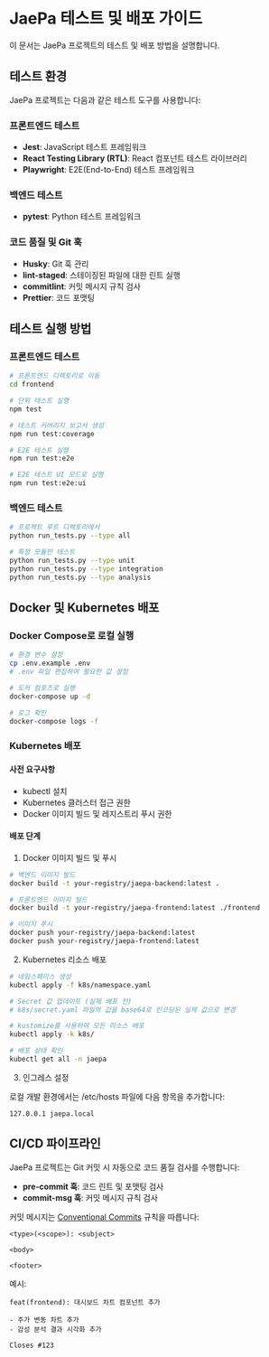 # JaePa 테스트 및 배포 가이드

이 문서는 JaePa 프로젝트의 테스트 및 배포 방법을 설명합니다.

## 테스트 환경

JaePa 프로젝트는 다음과 같은 테스트 도구를 사용합니다:

### 프론트엔드 테스트

- **Jest**: JavaScript 테스트 프레임워크
- **React Testing Library (RTL)**: React 컴포넌트 테스트 라이브러리
- **Playwright**: E2E(End-to-End) 테스트 프레임워크

### 백엔드 테스트

- **pytest**: Python 테스트 프레임워크

### 코드 품질 및 Git 훅

- **Husky**: Git 훅 관리
- **lint-staged**: 스테이징된 파일에 대한 린트 실행
- **commitlint**: 커밋 메시지 규칙 검사
- **Prettier**: 코드 포맷팅

## 테스트 실행 방법

### 프론트엔드 테스트

```bash
# 프론트엔드 디렉토리로 이동
cd frontend

# 단위 테스트 실행
npm test

# 테스트 커버리지 보고서 생성
npm run test:coverage

# E2E 테스트 실행
npm run test:e2e

# E2E 테스트 UI 모드로 실행
npm run test:e2e:ui
```

### 백엔드 테스트

```bash
# 프로젝트 루트 디렉토리에서
python run_tests.py --type all

# 특정 모듈만 테스트
python run_tests.py --type unit
python run_tests.py --type integration
python run_tests.py --type analysis
```

## Docker 및 Kubernetes 배포

### Docker Compose로 로컬 실행

```bash
# 환경 변수 설정
cp .env.example .env
# .env 파일 편집하여 필요한 값 설정

# 도커 컴포즈로 실행
docker-compose up -d

# 로그 확인
docker-compose logs -f
```

### Kubernetes 배포

#### 사전 요구사항

- kubectl 설치
- Kubernetes 클러스터 접근 권한
- Docker 이미지 빌드 및 레지스트리 푸시 권한

#### 배포 단계

1. Docker 이미지 빌드 및 푸시

```bash
# 백엔드 이미지 빌드
docker build -t your-registry/jaepa-backend:latest .

# 프론트엔드 이미지 빌드
docker build -t your-registry/jaepa-frontend:latest ./frontend

# 이미지 푸시
docker push your-registry/jaepa-backend:latest
docker push your-registry/jaepa-frontend:latest
```

2. Kubernetes 리소스 배포

```bash
# 네임스페이스 생성
kubectl apply -f k8s/namespace.yaml

# Secret 값 업데이트 (실제 배포 전)
# k8s/secret.yaml 파일의 값을 base64로 인코딩된 실제 값으로 변경

# kustomize를 사용하여 모든 리소스 배포
kubectl apply -k k8s/

# 배포 상태 확인
kubectl get all -n jaepa
```

3. 인그레스 설정

로컬 개발 환경에서는 /etc/hosts 파일에 다음 항목을 추가합니다:

```
127.0.0.1 jaepa.local
```

## CI/CD 파이프라인

JaePa 프로젝트는 Git 커밋 시 자동으로 코드 품질 검사를 수행합니다:

- **pre-commit 훅**: 코드 린트 및 포맷팅 검사
- **commit-msg 훅**: 커밋 메시지 규칙 검사

커밋 메시지는 [Conventional Commits](https://www.conventionalcommits.org/) 규칙을 따릅니다:

```
<type>(<scope>): <subject>

<body>

<footer>
```

예시:
```
feat(frontend): 대시보드 차트 컴포넌트 추가

- 주가 변동 차트 추가
- 감성 분석 결과 시각화 추가

Closes #123
```
